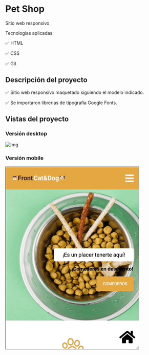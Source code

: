 # Pet Shop

Sitio web responsivo

Tecnologías aplicadas:

✅ HTML

✅ CSS

✅ Git

## **Descripción del proyecto**

✅ Sitio web responsivo maquetado siguiendo el modelo indicado.

✅ Se importaron librerias de tipografía Google Fonts.

## **Vistas del proyecto**

### **Versión desktop**

![img](./img/petShopDesktop.gif)

### **Versión mobile**

![img](./img/petShopMobile.gif)

